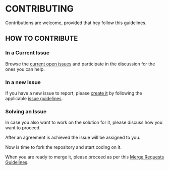 # CONTRIBUTING

Contributions are welcome, provided that hey follow this guidelines.


## HOW TO CONTRIBUTE

### In a Current Issue

Browse the [current open issues](https://gitlab.com/exadra37-bash/package-manager/issues) and participate in the
discussion for the ones you can help.


### In a new Issue

If you have a new issue to report, please [create it](https://gitlab.com/exadra37-bash/package-manager/issues/new) by
following the applicable [issue guidelines](docs/how-to/create_an_issue.md).


### Solving an Issue

In case you also want to work on the solution for it, please discuss how you want to proceed.

After an agreement is achieved the issue will be assigned to you.

Now is time to fork the repository and start coding on it.

When you are ready to merge it, please proceed as per this [Merge Requests Guidelines](docs/how-to/create_a_merge_request.md).
